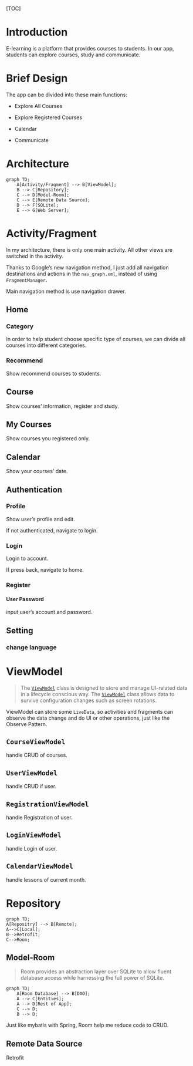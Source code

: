 [TOC]

# Introduction

E-learning is a platform that provides courses to students. In our app, students can explore courses, study and communicate.

# Brief Design

The app can be divided into these main functions:

- Explore All Courses

- Explore Registered Courses

- Calendar

- Communicate

# Architecture

```mermaid
graph TD;
	A[Activity/Fragment] --> B[ViewModel];
	B --> C[Repository];
	C --> D[Model-Room];
	C --> E[Remote Data Source];
	D --> F[SQLite];
	E --> G[Web Server];
```

# Activity/Fragment

In my architecture, there is only one main activity. All other views are switched in the activity.
	
Thanks to Google’s new navigation method, I just add all navigation destinations and actions in the `nav_graph.xml`, instead of using `FragmentManager`.
	
Main navigation method is use navigation drawer.

## Home

### Category

In order to help student choose specific type of courses, we can divide all courses into different categories.

### Recommend

Show recommend courses to students.

## Course

Show courses’ information, register and study.

## My Courses

Show courses you registered only.

## Calendar

Show your courses’ date.

## Authentication

### Profile

Show user’s profile and edit.

If not authenticated, navigate to login.

### Login

Login to account.

If press back, navigate to home.

### Register

#### User Password

input user’s account and password.

## Setting

### change language

# ViewModel

> The [`ViewModel`][ViewModel] class is designed to store and manage UI-related data in a lifecycle conscious way. The [`ViewModel`][ViewModel] class allows data to survive configuration changes such as screen rotations. 

ViewModel can store some `LiveData`, so activities and fragments can observe the data change and do UI or other operations, just like the Observe Pattern.

## `CourseViewModel`

handle CRUD of courses.

## `UserViewModel`

handle CRUD if user.

## `RegistrationViewModel`

handle Registration of user.

## `LoginViewModel`

handle Login of user.

## `CalendarViewModel`

handle lessons of current month.

# Repository


```mermaid
graph TD;
A[Repositry] --> B[Remote];
A-->C[Local];
B-->Retrofit;
C-->Room;
```



## Model-Room

> Room provides an abstraction layer over SQLite to allow fluent database access while harnessing the full power of SQLite. 

```mermaid
graph TD;
	A[Room Database] --> B[DAO];
	A --> C[Entities];
	A --> D[Rest of App];
	C --> D;
	B --> D;
```

Just like mybatis with Spring, Room help me reduce code to CRUD.
	

## Remote Data Source

Retrofit

[ViewModel]: https://developer.android.com/reference/androidx/lifecycle/ViewModel.html

